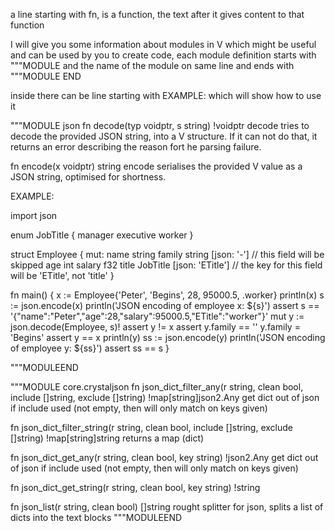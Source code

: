 
a line starting with fn, is a function, the text after it gives content to that function

I will give you some information about modules in V which might be useful and can be used by you to create code, each module definition starts with """MODULE and the name of the module on same line
and ends with """MODULE END

inside there can be line starting with EXAMPLE: which will  show how to use it


"""MODULE json
fn decode(typ voidptr, s string) !voidptr
decode tries to decode the provided JSON string, into a V structure.
If it can not do that, it returns an error describing the reason fort he parsing failure.

fn encode(x voidptr) string
encode serialises the provided V value as a JSON string, optimised for shortness.

EXAMPLE:

import json

enum JobTitle {
    manager
    executive
    worker
}

struct Employee {
mut:
    name   string
    family string   [json: '-'] // this field will be skipped
    age    int
    salary f32
    title  JobTitle [json: 'ETitle'] // the key for this field will be 'ETitle', not 'title'
}

fn main() {
    x := Employee{'Peter', 'Begins', 28, 95000.5, .worker}
    println(x)
    s := json.encode(x)
    println('JSON encoding of employee x: ${s}')
    assert s == '{"name":"Peter","age":28,"salary":95000.5,"ETitle":"worker"}'
    mut y := json.decode(Employee, s)!
    assert y != x
    assert y.family == ''
    y.family = 'Begins'
    assert y == x
    println(y)
    ss := json.encode(y)
    println('JSON encoding of employee y: ${ss}')
    assert ss == s
}


"""MODULEEND



"""MODULE core.crystaljson
fn json_dict_filter_any(r string, clean bool, include []string, exclude []string) !map[string]json2.Any
get dict out of json if include used (not empty, then will only match on keys given)

fn json_dict_filter_string(r string, clean bool, include []string, exclude []string) !map[string]string
returns a map (dict)

fn json_dict_get_any(r string, clean bool, key string) !json2.Any
get dict out of json if include used (not empty, then will only match on keys given)

fn json_dict_get_string(r string, clean bool, key string) !string

fn json_list(r string, clean bool) []string
rought splitter for json, splits a list of dicts into the text blocks
"""MODULEEND

